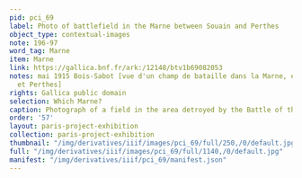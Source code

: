 ```yaml
---
pid: pci_69
label: Photo of battlefield in the Marne between Souain and Perthes
object_type: contextual-images
note: 196-97
word_tag: Marne
item: Marne
link: https://gallica.bnf.fr/ark:/12148/btv1b69082053
notes: mai 1915 Bois-Sabot [vue d'un champ de bataille dans la Marne, entre Souain
  et Perthes]
rights: Gallica public domain
selection: Which Marne?
caption: Photograph of a field in the area detroyed by the Battle of the Marne, c.1915
order: '57'
layout: paris-project-exhibition
collection: paris-project-exhibition
thumbnail: "/img/derivatives/iiif/images/pci_69/full/250,/0/default.jpg"
full: "/img/derivatives/iiif/images/pci_69/full/1140,/0/default.jpg"
manifest: "/img/derivatives/iiif/pci_69/manifest.json"
---
```

